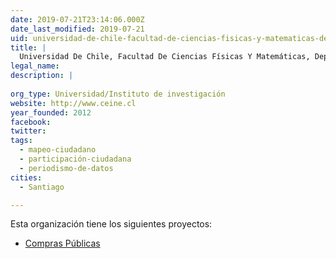 ```yaml
---
date: 2019-07-21T23:14:06.000Z
date_last_modified: 2019-07-21
uid: universidad-de-chile-facultad-de-ciencias-fisicas-y-matematicas-departamento-de-ingenieria-industrial-centro-de-investigacion-en-inteligencia-de-negocios-ceine
title: |
  Universidad De Chile, Facultad De Ciencias Físicas Y Matemáticas, Departamento De Ingeniería Industrial, Centro De Investigación En Inteligencia De Negocios (Ceine)
legal_name: 
description: |
  
org_type: Universidad/Instituto de investigación
website: http://www.ceine.cl
year_founded: 2012
facebook: 
twitter: 
tags:
  - mapeo-ciudadano
  - participación-ciudadana
  - periodismo-de-datos
cities: 
  - Santiago

---
```


Esta organización tiene los siguientes proyectos:

- [Compras Públicas](/proyectos/compras-publicas)

